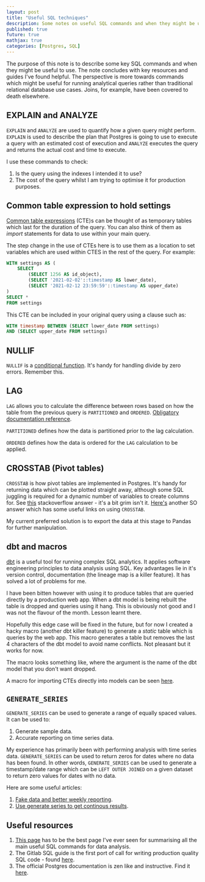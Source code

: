 ```yaml
---
layout: post
title: "Useful SQL techniques"
description: Some notes on useful SQL commands and when they might be useful.
published: true
future: true
mathjax: true
categories: [Postgres, SQL]
---
```


The purpose of this note is to describe some key SQL commands and when they might be useful to use. The note concludes with key resources and guides I've found helpful. The perspective is more towards commands which might be useful for running analytical queries rather than traditional relational database use cases. Joins, for example, have been covered to death elsewhere.

## EXPLAIN and ANALYZE

`EXPLAIN` and `ANALYZE` are used to quantify how a given query might perform. `EXPLAIN` is used to describe the plan that Postgres is going to use to execute a query with an estimated cost of execution and `ANALYZE` executes the query and returns the actual cost and time to execute.

I use these commands to check:

1. Is the query using the indexes I intended it to use?
2. The cost of the query whilst I am trying to optimise it for production purposes.


## Common table expression to hold settings

[Common table expressions](https://www.postgresql.org/docs/current/queries-with.html) (CTE)s can be thought of as temporary tables which last for the duration of the query. You can also think of them as _import_ statements for data to use within your main query.

The step change in the use of CTEs here is to use them as a location to set variables which are used within CTES in the rest of the query. For example:

```SQL
WITH settings AS (
	SELECT
		(SELECT 1256 AS id_object),
		(SELECT '2021-02-02'::timestamp AS lower_date),
		(SELECT '2021-02-12 23:59:59'::timestamp AS upper_date)
)
SELECT *
FROM settings
```

This CTE can be included in your original query using a clause such as:

```SQL
WITH timestamp BETWEEN (SELECT lower_date FROM settings)
AND (SELECT upper_date FROM settings)
```

## NULLIF

```NULLIF``` is a [conditional function](https://www.postgresql.org/docs/current/functions-conditional.html). It's handy for handling divide by zero errors. Remember this.

## LAG

```LAG``` allows you to calculate the difference between rows based on how the table from the previous query is `PARTITIONED` and `ORDERED`. [Obligatory documentation reference](https://www.postgresql.org/docs/current/tutorial-window.html).

```PARTITIONED``` defines how the data is partitioned prior to the lag calculation.

```ORDERED``` defines how the data is ordered for the ```LAG``` calculation to be applied.

## CROSSTAB (Pivot tables)

```CROSSTAB``` is how pivot tables are implemented in Postgres. It's handy for returning data which can be plotted straight away, although some SQL juggling is required for a dynamic number of variables to create columns for. See [this](https://stackoverflow.com/questions/12879672/dynamically-generate-columns-for-crosstab-in-postgresql) stackoverflow answer - it's a bit grim isn't it. [Here's](https://stackoverflow.com/questions/39779734/dynamically-generate-columns-in-postgresql) another SO answer which has some useful links on using ```CROSSTAB```.

My current preferred solution is to export the data at this stage to Pandas for further manipulation.

## dbt and macros

[dbt](https://github.com/fishtown-analytics/dbt) is a useful tool for running complex SQL analytics. It applies software engineering principles to data analysis using SQL. Key advantages lie in it's version control, documentation (the lineage map is a killer feature). It has solved a lot of problems for me.

I have been bitten however with using it to produce tables that are queried directly by a production web app. When a dbt model is being rebuilt the table is dropped and queries using it hang. This is obviously not good and I was not the flavour of the month. Lesson learnt there.

Hopefully this edge case will be fixed in the future, but for now I created a hacky macro (another dbt killer feature) to generate a _static_ table which is queries by the web app. This macro generates a table but removes the last 4 characters of the dbt model to avoid name conflicts. Not pleasant but it works for now.

The macro looks something like, where the argument is the name of the dbt model that you don't want dropped.

<script src="https://gist.github.com/TAJD/38cf35819f98831af98de60b9927befe.js"></script>

A macro for importing CTEs directly into models can be seen [here](https://gitlab.com/gitlab-data/analytics/-/merge_requests/4322/diffs?commit_id=e951aec2ae04d888e28f9951e6296a09f998962b#3677f7ec9a0cda5e3249444ea6f0fb5cbba1ff34).

## `GENERATE_SERIES`

`GENERATE_SERIES` can be used to generate a range of equally spaced values. It can be used to:

1. Generate sample data.
2. Accurate reporting on time series data.

My experience has primarily been with performing analysis with time series data. `GENERATE_SERIES` can be used to return zeros for dates where no data has been found. In other words, `GENERATE_SERIES` can be used to generate a timestamp/date range which can be `LEFT OUTER JOINED` on a given dataset to return zero values for dates with no data.

Here are some useful articles:

1. [Fake data and better weekly reporting](https://www.citusdata.com/blog/2018/03/14/fun-with-sql-generate-sql/).
2. [Use generate series to get continous results](https://www.sisense.com/en-gb/blog/use-generate-series-to-get-continuous-results/).

## Useful resources


1. [This page](https://hakibenita.com/sql-for-data-analysis) has to be the best page I've ever seen for summarising all the main useful SQL commands for data analysis.
1. The Gitlab SQL guide is the first port of call for writing production quality SQL code - found [here](https://about.gitlab.com/handbook/business-ops/data-team/platform/sql-style-guide/).
2. The official Postgres documentation is zen like and instructive. Find it [here](https://www.postgresql.org/docs/).
